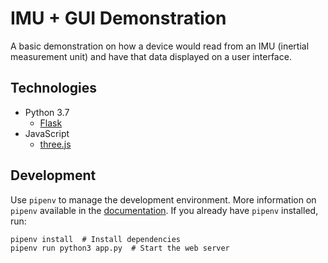 # IMU + GUI Demonstration

A basic demonstration on how a device would read from an IMU (inertial measurement unit) and have that data displayed on a user interface.

## Technologies

-   Python 3.7
    -   [Flask](http://flask.pocoo.org/)
-   JavaScript
    -   [three.js](https://threejs.org/)

## Development

Use `pipenv` to manage the development environment.
More information on `pipenv` available in the [documentation](https://pipenv.readthedocs.io/en/latest/).
If you already have `pipenv` installed, run:

```
pipenv install  # Install dependencies
pipenv run python3 app.py  # Start the web server
```
